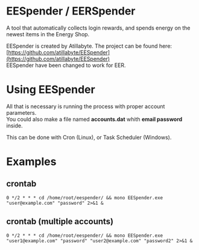 # EESpender / EERSpender
A tool that automatically collects login rewards, and spends energy on the newest items in the Energy Shop.

EESpender is created by Atillabyte. The project can be found here: [https://github.com/atillabyte/EESpender](https://github.com/atillabyte/EESpender)  
EESpender have been changed to work for EER.  

# Using EESpender

All that is necessary is running the process with proper account parameters.  
You could also make a file named **accounts.dat** whith **email password** inside.  

This can be done with Cron (Linux), or Task Scheduler (Windows).

# Examples
## crontab
```shell
0 */2 * * * cd /home/root/eespender/ && mono EESpender.exe "user@example.com" "password" 2>&1 & 
```

## crontab (multiple accounts)
```shell
0 */2 * * * cd /home/root/eespender/ && mono EESpender.exe "user1@example.com" "password" "user2@example.com" "password2" 2>&1 & 
```
